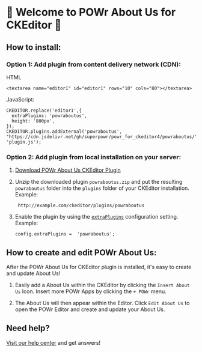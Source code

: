 # 🎉 Welcome to POWr About Us for CKEditor 🎉

## How to install:

### Option 1: Add plugin from content delivery network (CDN):
HTML

    <textarea name="editor1" id="editor1" rows="10" cols="80"></textarea>

JavaScript:

    CKEDITOR.replace('editor1',{
      extraPlugins: 'powraboutus',
      height: '800px',
    });
    CKEDITOR.plugins.addExternal('powraboutus', "https://cdn.jsdelivr.net/gh/superpowr/powr_for_ckeditor4/powraboutus/", 'plugin.js');

### Option 2: Add plugin from local installation on your server:
1.  [Download POWr About Us CKEditor Plugin](https://cdn.jsdelivr.net/gh/superpowr/powr_for_ckeditor4/powraboutus/powraboutus.zip)
2. Unzip the downloaded plugin  `powraboutus.zip`  and put the resulting `powraboutus` folder into the  `plugins`  folder of your CKEditor installation. Example:

	    http://example.com/ckeditor/plugins/powraboutus

3.  Enable the plugin by using the  [`extraPlugins`](https://ckeditor.com/docs/ckeditor4/latest/api/CKEDITOR_config.html#cfg-extraPlugins)  configuration setting. Example:

	    config.extraPlugins =  'powraboutus';



## How to create and edit POWr About Us:

After the POWr About Us for CKEditor plugin is installed, it's easy to create and update About Us!

1. Easily add a About Us within the CKEditor by clicking the `Insert About Us` Icon. Insert more POWr Apps by clicking the `+ POWr` menu.

2. The About Us will then appear within the Editor. Click `Edit About Us` to open the POWr Editor and create and update your About Us.

## Need help?
[Visit our help center](https://www.powr.io/knowledge-base) and get answers!
